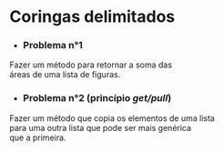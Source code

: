 # Coringas delimitados

- ### Problema n°1
Fazer um método para retornar a soma das  
áreas de uma lista de figuras.  
  
  - ### Problema n°2 (princípio _get/pull_)
  Fazer um método que copia os elementos de uma lista  
  para uma outra lista que pode ser mais genérica  
  que a primeira.
